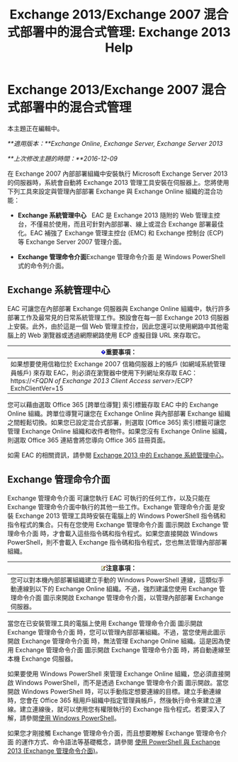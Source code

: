 ﻿---
title: 'Exchange 2013/Exchange 2007 混合式部署中的混合式管理: Exchange 2013 Help'
TOCTitle: Exchange 2013/Exchange 2007 混合式部署中的混合式管理
ms:assetid: 4b4370d5-1645-4b44-b4e0-c585fcaf970f
ms:mtpsurl: https://technet.microsoft.com/zh-tw/library/Dn151299(v=EXCHG.150)
ms:contentKeyID: 54651466
ms.date: 01/11/2018
mtps_version: v=EXCHG.150
ms.translationtype: HT
---

# Exchange 2013/Exchange 2007 混合式部署中的混合式管理

本主題正在編輯中。  

_**適用版本：**Exchange Online, Exchange Server, Exchange Server 2013_

_**上次修改主題的時間：**2016-12-09_

在 Exchange 2007 內部部署組織中安裝執行 Microsoft Exchange Server 2013 的伺服器時，系統會自動將 Exchange 2013 管理工具安裝在伺服器上。您將使用下列工具來設定與管理內部部署 Exchange 與 Exchange Online 組織的混合功能：

  - **Exchange 系統管理中心**   EAC 是 Exchange 2013 隨附的 Web 管理主控台，不僅易於使用，而且可針對內部部署、線上或混合 Exchange 部署最佳化。EAC 補強了 Exchange 管理主控台 (EMC) 和 Exchange 控制台 (ECP) 等 Exchange Server 2007 管理介面。

  - **Exchange 管理命令介面**Exchange 管理命令介面 是 Windows PowerShell 式的命令列介面。

## Exchange 系統管理中心

EAC 可讓您在內部部署 Exchange 伺服器與 Exchange Online 組織中，執行許多部署工作及最常見的日常系統管理工作。預設會在每一部 Exchange 2013 伺服器上安裝。此外，由於這是一個 Web 管理主控台，因此您還可以使用網路中其他電腦上的 Web 瀏覽器或透過網際網路使用 ECP 虛擬目錄 URL 來存取它。

<table>
<thead>
<tr class="header">
<th><img src="images/JJ906432.important(EXCHG.150).gif" title="重要事項" alt="重要事項" />重要事項：</th>
</tr>
</thead>
<tbody>
<tr class="odd">
<td>如果想要使用信箱位於 Exchange 2007 信箱伺服器上的帳戶 (如網域系統管理員帳戶) 來存取 EAC，則必須在瀏覽器中使用下列網址來存取 EAC：<br />
https://<em>&lt;FQDN of Exchange 2013 Client Access server&gt;</em>/ECP? ExchClientVer=15</td>
</tr>
</tbody>
</table>


您可以藉由選取 Office 365 \[跨單位導覽\] 索引標籤存取 EAC 中的 Exchange Online 組織。跨單位導覽可讓您在 Exchange Online 與內部部署 Exchange 組織之間輕鬆切換。如果您已設定混合式部署，則選取 \[Office 365\] 索引標籤可讓您管理 Exchange Online 組織和收件者物件。如果您沒有 Exchange Online 組織，則選取 Office 365 連結會將您導向 Office 365 註冊頁面。

如需 EAC 的相關資訊，請參閱 [Exchange 2013 中的 Exchange 系統管理中心](https://technet.microsoft.com/zh-tw/library/jj150562\(v=exchg.150\))。

## Exchange 管理命令介面

Exchange 管理命令介面 可讓您執行 EAC 可執行的任何工作，以及只能在 Exchange 管理命令介面中執行的其他一些工作。Exchange 管理命令介面 是安裝 Exchange 2013 管理工具時安裝在電腦上的 Windows PowerShell 指令碼和指令程式的集合。只有在您使用 Exchange 管理命令介面 圖示開啟 Exchange 管理命令介面 時，才會載入這些指令碼和指令程式。如果您直接開啟 Windows PowerShell，則不會載入 Exchange 指令碼和指令程式，您也無法管理內部部署組織。

<table>
<thead>
<tr class="header">
<th><img src="images/JJ150559.note(EXCHG.150).gif" title="注意事項" alt="注意事項" />注意事項：</th>
</tr>
</thead>
<tbody>
<tr class="odd">
<td>您可以對本機內部部署組織建立手動的 Windows PowerShell 連線，這類似手動連線到以下的 Exchange Online 組織。不過，強烈建議您使用 Exchange 管理命令介面 圖示來開啟 Exchange 管理命令介面，以管理內部部署 Exchange 伺服器。</td>
</tr>
</tbody>
</table>


當您在已安裝管理工具的電腦上使用 Exchange 管理命令介面 圖示開啟 Exchange 管理命令介面 時，您可以管理內部部署組織。不過，當您使用此圖示開啟 Exchange 管理命令介面 時，無法管理 Exchange Online 組織。這是因為使用 Exchange 管理命令介面 圖示開啟 Exchange 管理命令介面 時，將自動連線至本機 Exchange 伺服器。

如果要使用 Windows PowerShell 來管理 Exchange Online 組織，您必須直接開啟 Windows PowerShell，而不是透過 Exchange 管理命令介面 圖示開啟。當您開啟 Windows PowerShell 時，可以手動指定想要連線的目標。建立手動連線時，您會在 Office 365 租用戶組織中指定管理員帳戶，然後執行命令來建立連線。建立連線後，就可以使用您有權限執行的 Exchange 指令程式。若要深入了解，請參閱[使用 Windows PowerShell](http://go.microsoft.com/fwlink/p/?linkid=209660)。

如果您才剛接觸 Exchange 管理命令介面，而且想要瞭解 Exchange 管理命令介面 的運作方式、命令語法等基礎概念，請參閱 [使用 PowerShell 與 Exchange 2013 (Exchange 管理命令介面)](https://technet.microsoft.com/zh-tw/library/bb123778\(v=exchg.150\))。

